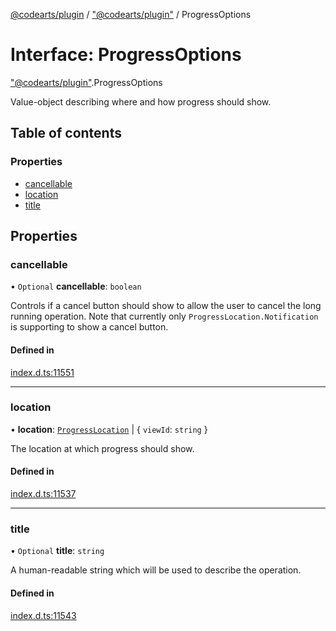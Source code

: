 [@codearts/plugin](../README.md) / ["@codearts/plugin"](../modules/_codearts_plugin_.md) / ProgressOptions

# Interface: ProgressOptions

["@codearts/plugin"](../modules/_codearts_plugin_.md).ProgressOptions

Value-object describing where and how progress should show.

## Table of contents

### Properties

- [cancellable](codearts_plugin_.ProgressOptions.md#cancellable)
- [location](codearts_plugin_.ProgressOptions.md#location)
- [title](codearts_plugin_.ProgressOptions.md#title)

## Properties

### cancellable

• `Optional` **cancellable**: `boolean`

Controls if a cancel button should show to allow the user to
cancel the long running operation.  Note that currently only
`ProgressLocation.Notification` is supporting to show a cancel
button.

#### Defined in

[index.d.ts:11551](https://github.com/xyz-fish/cloudide-plugin-api/blob/9927cd6/index.d.ts#L11551)

___

### location

• **location**: [`ProgressLocation`](../enums/codearts_plugin_.ProgressLocation.md) \| { `viewId`: `string`  }

The location at which progress should show.

#### Defined in

[index.d.ts:11537](https://github.com/xyz-fish/cloudide-plugin-api/blob/9927cd6/index.d.ts#L11537)

___

### title

• `Optional` **title**: `string`

A human-readable string which will be used to describe the
operation.

#### Defined in

[index.d.ts:11543](https://github.com/xyz-fish/cloudide-plugin-api/blob/9927cd6/index.d.ts#L11543)
